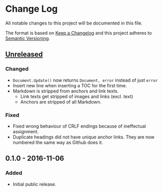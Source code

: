 # Change Log

All notable changes to this project will be documented in this file.

The format is based on [Keep a Changelog](http://keepachangelog.com/) and this
project adheres to [Semantic Versioning](http://semver.org/).


## [Unreleased]

### Changed
- `Document.Update()` now returns `Document, error` instead of just `error`
- Insert new line when inserting a TOC for the first time.
- Markdown is stripped from anchors and link texts.
    - Link texts get stripped of images and links (excl. text)
    - Anchors are stripped of all Markdown.

### Fixed
- Fixed wrong behaviour of CRLF endings because of ineffectual assignment.
- Duplicate headings did not have unique anchor links. They are now numbered
  the same way as Github does it.

## 0.1.0 - 2016-11-06

### Added
- Initial public release.

[Unreleased]: https://github.com/nochso/tocenize/compare/0.1.0...HEAD